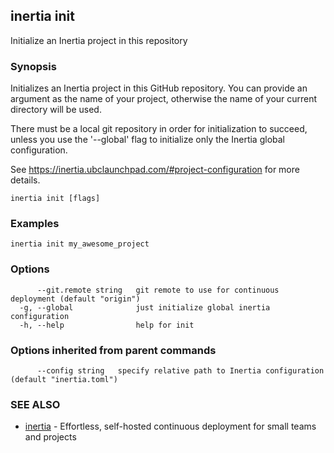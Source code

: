 ## inertia init

Initialize an Inertia project in this repository

### Synopsis

Initializes an Inertia project in this GitHub repository. You can
provide an argument as the name of your project, otherwise the name of your
current directory will be used.

There must be a local git repository in order for initialization
to succeed, unless you use the '--global' flag to initialize only
the Inertia global configuration.

See https://inertia.ubclaunchpad.com/#project-configuration for more details.

```
inertia init [flags]
```

### Examples

```
inertia init my_awesome_project
```

### Options

```
      --git.remote string   git remote to use for continuous deployment (default "origin")
  -g, --global              just initialize global inertia configuration
  -h, --help                help for init
```

### Options inherited from parent commands

```
      --config string   specify relative path to Inertia configuration (default "inertia.toml")
```

### SEE ALSO

* [inertia](inertia.md)	 - Effortless, self-hosted continuous deployment for small teams and projects

